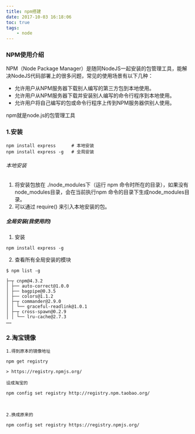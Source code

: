 ```yaml
---
title: npm搭建
date: 2017-10-03 16:18:06
toc: true
tags:
    - node
---
```

### NPM使用介绍
NPM（Node Package Manager）是随同NodeJS一起安装的包管理工具，能解决NodeJS代码部署上的很多问题，常见的使用场景有以下几种：
- 允许用户从NPM服务器下载别人编写的第三方包到本地使用。
- 允许用户从NPM服务器下载并安装别人编写的命令行程序到本地使用。
- 允许用户将自己编写的包或命令行程序上传到NPM服务器供别人使用。

npm就是node.js的包管理工具
<!--more-->
### 1.安装
```
npm install express      # 本地安装
npm install express -g   # 全局安装

```
###### 本地安装
1. 将安装包放在 ./node_modules下（运行 npm 命令时所在的目录），如果没有node_modules目录，会在当前执行npm 命令的目录下生成node_modules目录。
2. 可以通过 require() 来引入本地安装的包。

##### 全局安装(我使用的)
1. 安装
```
npm install express -g
```
2. 查看所有全局安装的模块
```
$ npm list -g

├─┬ cnpm@4.3.2
│ ├── auto-correct@1.0.0
│ ├── bagpipe@0.3.5
│ ├── colors@1.1.2
│ ├─┬ commander@2.9.0
│ │ └── graceful-readlink@1.0.1
│ ├─┬ cross-spawn@0.2.9
│ │ └── lru-cache@2.7.3
……
```
### 2.淘宝镜像
```
1.得到原本的镜像地址

npm get registry 

> https://registry.npmjs.org/

设成淘宝的

npm config set registry http://registry.npm.taobao.org/

 

2.换成原来的

npm config set registry https://registry.npmjs.org/


```

